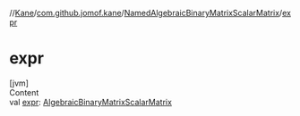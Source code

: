 //[Kane](../../index.md)/[com.github.jomof.kane](../index.md)/[NamedAlgebraicBinaryMatrixScalarMatrix](index.md)/[expr](expr.md)



# expr  
[jvm]  
Content  
val [expr](expr.md): [AlgebraicBinaryMatrixScalarMatrix](../-algebraic-binary-matrix-scalar-matrix/index.md)  



